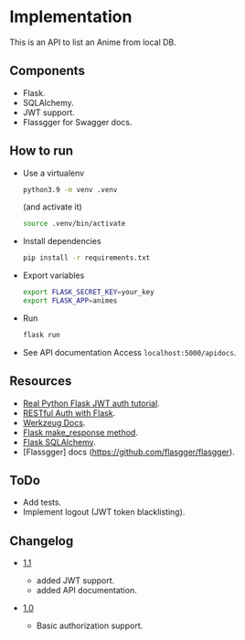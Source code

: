 # Implementation

This is an API to list an Anime from local DB.

## Components
- Flask.
- SQLAlchemy.
- JWT support.
- Flassgger for Swagger docs.

## How to run
- Use a virtualenv
    ```bash
    python3.9 -m venv .venv
    ```
    (and activate it)
    ```bash
    source .venv/bin/activate
    ```

- Install dependencies
    ```bash
    pip install -r requirements.txt
    ```

- Export variables
    ```bash
    export FLASK_SECRET_KEY=your_key
    export FLASK_APP=animes
    ```

- Run
    ```bash
    flask run
    ```

- See API documentation
    Access `localhost:5000/apidocs`.

## Resources
- [Real Python Flask JWT auth tutorial](https://realpython.com/token-based-authentication-with-flask/).
- [RESTful Auth with Flask](https://blog.miguelgrinberg.com/post/restful-authentication-with-flask).
- [Werkzeug Docs](https://werkzeug.palletsprojects.com/en/2.3.x/utils/).
- [Flask make_response method](https://tedboy.github.io/flask/generated/flask.make_response.html).
- [Flask SQLAlchemy](https://flask-sqlalchemy.palletsprojects.com/en/3.0.x/models/#defining-models).
- [Flassgger] docs (https://github.com/flasgger/flasgger).

## ToDo
- Add tests.
- Implement logout (JWT token blacklisting).

## Changelog

- [1.1](https://github.com/marianogg9/flasking/commit/a73a18edddeaa90fc9bbe7cfae4b283da60b7894)
    
    - added JWT support.
    - added API documentation.

- [1.0](https://github.com/marianogg9/flasking/commit/0befc32708fec0c663d8d987803dec61ef661b60)
    
    - Basic authorization support.